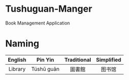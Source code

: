 # Tushuguan-Manger

Book Management Application

# Naming

| English |  Pin Yin   | Traditional | Simplified |
| :-----: | :--------: | :---------: | :--------: |
| Library | Túshū guǎn |   圖書館    |   图书馆   |
